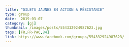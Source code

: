 ```yaml
---
title: "GILETS JAUNES 84 ACTION & RÉSISTANCE"
type: group
date:  2019-03-07
category: [gj]
thumbnail: /images/posts/554332924987623.jpg
tags: [FR,FR-PAC,84]
link: https://www.facebook.com/groups/554332924987623/
---
```

